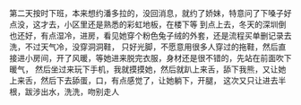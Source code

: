 第二天按时下班，本来想约潘多拉的，没回消息，就约了娇妹，特意问了下嗓子好点没，这才去，小区里还是熟悉的彩虹地板，在楼下等
到点上去，冬天的深圳倒也还好，有点湿冷，进房，看见她穿个粉色兔子绒的外套，还是流程买单删记录去洗，不过天气冷，没穿洞洞鞋，
只好光脚，不愿意用很多人穿过的拖鞋，然后直接进小房间，开了风暖，等她进来脱完衣服，身材还是很不错的，先站在前面吹下暖气，
然后坐过来玩下手机，我就摸摸她，然后就趴上来舌，舔下我熊，又让她上来舌，然后下去舔蛋，口，有点感觉了，让她躺下，开腿，
这次又只让进去半根，跋涉出水，洗洗，吻别走人